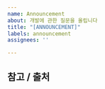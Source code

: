 ```yaml
---
name: Announcement
about: 개발에 관한 질문을 올립니다
title: "[ANNOUNCEMENT]"
labels: announcement
assignees: ''

---
```


## 참고 / 출처